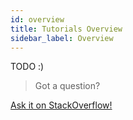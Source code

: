 ```yaml
---
id: overview
title: Tutorials Overview
sidebar_label: Overview
---
```


TODO :)

>Got a question?
<a href="https://stackoverflow.com/questions/tagged/nearprotocol">
  <h8>Ask it on StackOverflow!</h8></a>
